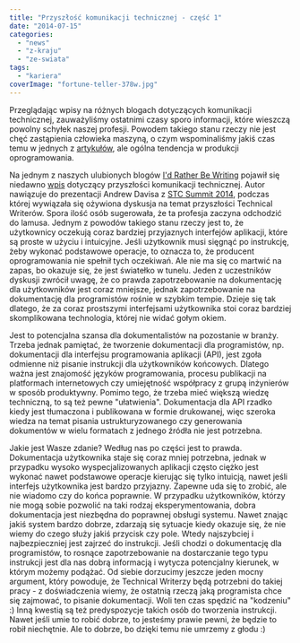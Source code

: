 ```yaml
---
title: "Przyszłość komunikacji technicznej - część 1"
date: "2014-07-15"
categories:
  - "news"
  - "z-kraju"
  - "ze-swiata"
tags:
  - "kariera"
coverImage: "fortune-teller-378w.jpg"
---
```


Przeglądając wpisy na różnych blogach dotyczących komunikacji technicznej, zauważyliśmy ostatnimi czasy sporo informacji, które wieszczą powolny schyłek naszej profesji. Powodem takiego stanu rzeczy nie jest chęć zastąpienia człowieka maszyną, o czym wspominaliśmy jakiś czas temu w jednych z [artykułów](http://techwriter.pl/dokumentacja-techniczna-w-przyszlosci/), ale ogólna tendencja w produkcji oprogramowania.

Na jednym z naszych ulubionych blogów [I'd Rather Be Writing](http://idratherbewriting.com/) pojawił się niedawno [wpis](http://idratherbewriting.com/2014/06/03/the-future-of-tech-comm-is-developer-doc/) dotyczący przyszłości komunikacji technicznej. Autor nawiązuje do prezentacji Andrew Davisa z [STC Summit 2014](http://techwriter.pl/stc-summit-2014-podsumowanie/), podczas której wywiązała się ożywiona dyskusja na temat przyszłości Technical Writerów. Spora ilość osób sugerowała, że ta profesja zaczyna odchodzić do lamusa. Jednym z powodów takiego stanu rzeczy jest to, że użytkownicy oczekują coraz bardziej przyjaznych interfejów aplikacji, które są proste w użyciu i intuicyjne. Jeśli użytkownik musi sięgnąć po instrukcję, żeby wykonać podstawowe operacje, to oznacza to, że producent oprogramowania nie spełnił tych oczekiwań. Ale nie ma się co martwić na zapas, bo okazuje się, że jest światełko w tunelu. Jeden z uczestników dyskusji zwrócił uwagę, że co prawda zapotrzebowanie na dokumentację dla użytkowników jest coraz mniejsze, jednak zapotrzebowanie na dokumentację dla programistów rośnie w szybkim tempie. Dzieje się tak dlatego, że za coraz prostszymi interfejsami użytkownika stoi coraz bardziej skomplikowana technologia, której nie widać gołym okiem.

Jest to potencjalna szansa dla dokumentalistów na pozostanie w branży. Trzeba jednak pamiętać, że tworzenie dokumentacji dla programistów, np. dokumentacji dla interfejsu programowania aplikacji (API), jest zgoła odmienne niż pisanie instrukcji dla użytkowników końcowych. Dlatego ważna jest znajomość języków programowania, procesu publikacji na platformach internetowych czy umiejętność współpracy z grupą inżynierów w sposób produktywny. Pomimo tego, że trzeba mieć większą wiedzę techniczną, to są też pewne "ułatwienia". Dokumentacja dla API rzadko kiedy jest tłumaczona i publikowana w formie drukowanej, więc szeroka wiedza na temat pisania ustrukturyzowanego czy generowania dokumentów w wielu formatach z jednego źródła nie jest potrzebna.

Jakie jest Wasze zdanie? Według nas po części jest to prawda. Dokumentacja użytkownika staje się coraz mniej potrzebna, jednak w przypadku wysoko wyspecjalizowanych aplikacji często ciężko jest wykonać nawet podstawowe operacje kierując się tylko intuicją, nawet jeśli interfejs użytkownika jest bardzo przyjazny. Zapewne uda się to zrobić, ale nie wiadomo czy do końca poprawnie. W przypadku użytkowników, którzy nie mogą sobie pozwolić na taki rodzaj eksperymentowania, dobra dokumentacja jest niezbędna do poprawnej obsługi systemu. Nawet znając jakiś system bardzo dobrze, zdarzają się sytuacje kiedy okazuje się, że nie wiemy do czego służy jakiś przycisk czy pole. Wtedy najszybciej i najbezpieczniej jest zajrzeć do instrukcji. Jeśli chodzi o dokumentację dla programistów, to rosnące zapotrzebowanie na dostarczanie tego typu instrukcji jest dla nas dobrą informacją i wytycza potencjalny kierunek, w którym możemy podążać. Od siebie dorzucimy jeszcze jeden mocny argument, który powoduje, że Technical Writerzy będą potrzebni do takiej pracy - z doświadczenia wiemy, że ostatnią rzeczą jaką programista chce się zajmować, to pisanie dokumentacji. Woli ten czas spędzić na "kodzeniu" :) Inną kwestią są też predyspozycje takich osób do tworzenia instrukcji. Nawet jeśli umie to robić dobrze, to jesteśmy prawie pewni, że będzie to robił niechętnie. Ale to dobrze, bo dzięki temu nie umrzemy z głodu :)
